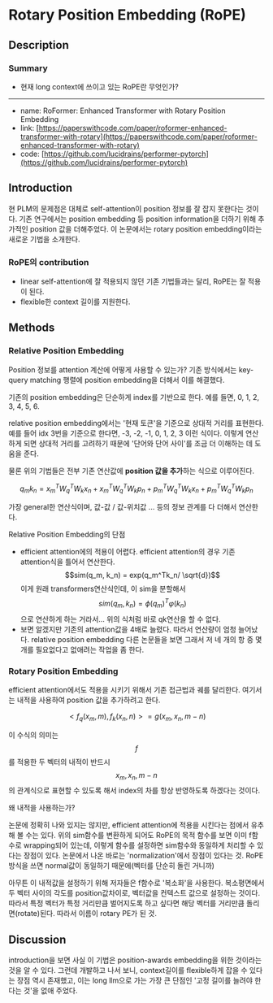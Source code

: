 # Rotary Position Embedding (RoPE)

## Description

### Summary

* 현재 long context에 쓰이고 있는 RoPE란 무엇인가?

***

* name: RoFormer: Enhanced Transformer with Rotary Position Embedding
* link: [https://paperswithcode.com/paper/roformer-enhanced-transformer-with-rotary](https://paperswithcode.com/paper/roformer-enhanced-transformer-with-rotary)
* code: [https://github.com/lucidrains/performer-pytorch](https://github.com/lucidrains/performer-pytorch)

## Introduction

현 PLM의 문제점은 대체로 self-attention이 position 정보를 잘 잡지 못한다는 것이다. 기존 연구에서는 position embedding 등 position information을 더하기 위해 추가적인 position 값을 더해주었다. 이 논문에서는 rotary position embedding이라는 새로운 기법을 소개한다.

### RoPE의 contribution

* linear self-attention에 잘 적용되지 않던 기존 기법들과는 달리, RoPE는 잘 적용이 된다.
* flexible한 context 길이를 지원한다.

## Methods

### Relative Position Embedding

Position 정보를 attention 계산에 어떻게 사용할 수 있는가? 기존 방식에서는 key-query matching 행렬에 position embedding을 더해서 이를 해결했다.

기존의 position embedding은 단순하게 index를 기반으로 한다. 예를 들면, 0, 1, 2, 3, 4, 5, 6.

relative position embedding에서는 '현재 토큰'을 기준으로 상대적 거리를 표현한다. 예를 들어 idx 3번을 기준으로 한다면, -3, -2, -1, 0, 1, 2, 3 이런 식이다. 이렇게 연산하게 되면 상대적 거리를 고려하기 때문에 '단어와 단어 사이'를 조금 더 이해하는 데 도움을 준다.

물론 위의 기법들은 전부 기존 연산값에 **position 값을 추가**하는 식으로 이루어진다.

$$
q_mk_n = x_m^TW_q^TW_kx_n + x_m^TW_q^TW_kp_n + p_m^TW_q^TW_kx_n + p_m^TW_q^TW_kp_n
$$

가장 general한 연산식이며, 값-값 / 값-위치값 ... 등의 정보 관계를 다 더해서 연산한다.

Relative Position Embedding의 단점

* efficient attention에의 적용이 어렵다. efficient attention의 경우 기존 attention식을 틀어서 연산한다. $$sim(q_m, k_n) = exp(q_m^Tk_n/ \sqrt{d})$$이게 원래 transformers연산식인데, 이 sim을 분할해서 $$sim(q_m, k_n) = \phi(q_m)^T\varphi(k_n)$$으로 연산하게 하는 거라서... 위의 식처럼 바로 qk연산을 할 수 없다.
* 보면 알겠지만 기존의 attention값을 4배로 늘렸다. 따라서 연산량이 엄청 늘어났다. relative position embedding 다른 논문들을 보면 그래서 저 네 개의 항 중 몇 개를 필요없다고 없애려는 작업을 좀 한다.

### Rotary Position Embedding

efficient attention에서도 적용을 시키기 위해서 기존 접근법과 궤를 달리한다. 여기서는 내적을 사용하여 position 값을 추가하려고 한다.&#x20;

$$
<f_q(x_m, m), f_k(x_n, n)> = g(x_m, x_n, m-n)
$$

이 수식의 의미는 $$f$$를 적용한 두 벡터의 내적이 반드시 $$x_m, x_n, m-n$$의 관계식으로 표현할 수 있도록 해서 index의 차를 항상 반영하도록 하겠다는 것이다.&#x20;

왜 내적을 사용하는가?

논문에 정확히 나와 있지는 않지만, efficient attention에 적용을 시킨다는 점에서 유추해 볼 수는 있다. 위의 sim함수를 변환하게 되어도 RoPE의 목적 함수를 보면 이미 f함수로 wrapping되어 있는데, 이렇게 함수를 설정하면 sim함수와 동일하게 처리할 수 있다는 장점이 있다. 논문에서 나온 바로는 'normalization'에서 장점이 있다는 것. RoPE방식을 쓰면 normal값이 동일하기 때문에(벡터를 단순히 돌린 거니까)

아무튼 이 내적값을 설정하기 위해 저자들은 f함수로 '복소화'을 사용한다. 복소평면에서 두 벡터 사이의 각도를 position값차이로, 벡터값을 컨텍스트 값으로 설정하는 것이다. 따라서 특정 벡터가 특정 거리만큼 벌어지도록 하고 싶다면 해당 벡터를 거리만큼 돌리면(rotate)된다. 따라서 이름이 rotary PE가 된 것.

## Discussion

introduction을 보면 사실 이 기법은 position-awards embedding을 위한 것이라는 것을 알 수 있다. 그런데 개발하고 나서 보니, context길이를 flexible하게 잡을 수 있다는 장점 역시 존재했고, 이는 long llm으로 가는 가장 큰 단점인 '고정 길이를 늘려야 한다는 것'을 없애 주었다.

